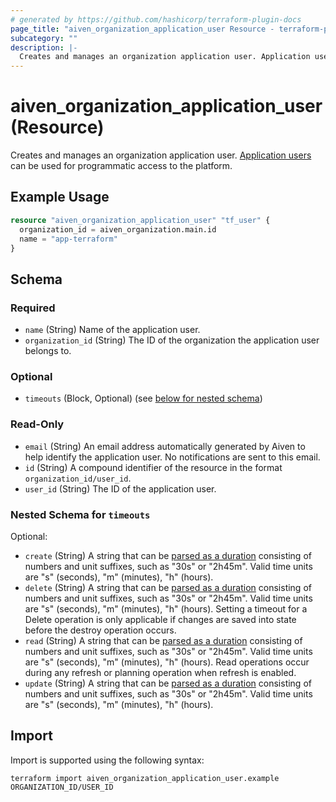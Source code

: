 ```yaml
---
# generated by https://github.com/hashicorp/terraform-plugin-docs
page_title: "aiven_organization_application_user Resource - terraform-provider-aiven"
subcategory: ""
description: |-
  Creates and manages an organization application user. Application users https://aiven.io/docs/platform/howto/manage-application-users can be used for programmatic access to the platform.
---
```


# aiven_organization_application_user (Resource)

Creates and manages an organization application user. [Application users](https://aiven.io/docs/platform/howto/manage-application-users) can be used for programmatic access to the platform.

## Example Usage

```terraform
resource "aiven_organization_application_user" "tf_user" {
  organization_id = aiven_organization.main.id
  name = "app-terraform"
}
```

<!-- schema generated by tfplugindocs -->
## Schema

### Required

- `name` (String) Name of the application user.
- `organization_id` (String) The ID of the organization the application user belongs to.

### Optional

- `timeouts` (Block, Optional) (see [below for nested schema](#nestedblock--timeouts))

### Read-Only

- `email` (String) An email address automatically generated by Aiven to help identify the application user. 
				No notifications are sent to this email.
- `id` (String) A compound identifier of the resource in the format `organization_id/user_id`.
- `user_id` (String) The ID of the application user.

<a id="nestedblock--timeouts"></a>
### Nested Schema for `timeouts`

Optional:

- `create` (String) A string that can be [parsed as a duration](https://pkg.go.dev/time#ParseDuration) consisting of numbers and unit suffixes, such as "30s" or "2h45m". Valid time units are "s" (seconds), "m" (minutes), "h" (hours).
- `delete` (String) A string that can be [parsed as a duration](https://pkg.go.dev/time#ParseDuration) consisting of numbers and unit suffixes, such as "30s" or "2h45m". Valid time units are "s" (seconds), "m" (minutes), "h" (hours). Setting a timeout for a Delete operation is only applicable if changes are saved into state before the destroy operation occurs.
- `read` (String) A string that can be [parsed as a duration](https://pkg.go.dev/time#ParseDuration) consisting of numbers and unit suffixes, such as "30s" or "2h45m". Valid time units are "s" (seconds), "m" (minutes), "h" (hours). Read operations occur during any refresh or planning operation when refresh is enabled.
- `update` (String) A string that can be [parsed as a duration](https://pkg.go.dev/time#ParseDuration) consisting of numbers and unit suffixes, such as "30s" or "2h45m". Valid time units are "s" (seconds), "m" (minutes), "h" (hours).

## Import

Import is supported using the following syntax:

```shell
terraform import aiven_organization_application_user.example ORGANIZATION_ID/USER_ID
```
